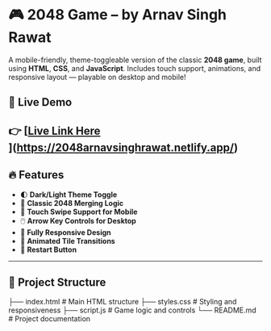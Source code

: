 # 🎮 2048 Game – by Arnav Singh Rawat

A mobile-friendly, theme-toggleable version of the classic **2048 game**, built using **HTML**, **CSS**, and **JavaScript**. Includes touch support, animations, and responsive layout — playable on desktop and mobile!

## 📱 Live Demo

👉 [[Live Link Here](#https://2048arnavsinghrawat.netlify.app/)  
](https://2048arnavsinghrawat.netlify.app/)
---

## 🔥 Features

- 🌓 **Dark/Light Theme Toggle**
- 🧠 **Classic 2048 Merging Logic**
- 🎯 **Touch Swipe Support for Mobile**
- 🖱️ **Arrow Key Controls for Desktop**
- 📱 **Fully Responsive Design**
- 🎨 **Animated Tile Transitions**
- 🔄 **Restart Button**

---

## 📂 Project Structure
├── index.html # Main HTML structure
├── styles.css # Styling and responsiveness
├── script.js # Game logic and controls
└── README.md # Project documentation
